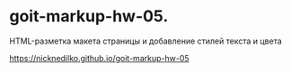 # goit-markup-hw-05.
HTML-разметка макета страницы и добавление стилей текста и цвета

https://nicknedilko.github.io/goit-markup-hw-05

